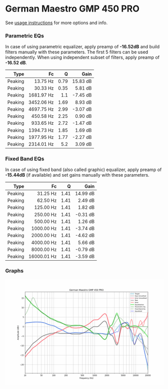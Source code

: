 # German Maestro GMP 450 PRO
See [usage instructions](https://github.com/jaakkopasanen/AutoEq#usage) for more options and info.

### Parametric EQs
In case of using parametric equalizer, apply preamp of **-16.52dB** and build filters manually
with these parameters. The first 5 filters can be used independently.
When using independent subset of filters, apply preamp of **-16.52 dB**.

| Type    | Fc         |    Q | Gain     |
|--------:|-----------:|-----:|---------:|
| Peaking | 13.75 Hz   | 0.79 | 15.83 dB |
| Peaking | 30.33 Hz   | 0.35 | 5.81 dB  |
| Peaking | 1681.97 Hz | 1.1  | -7.45 dB |
| Peaking | 3452.06 Hz | 1.69 | 8.93 dB  |
| Peaking | 4697.75 Hz | 2.99 | -3.07 dB |
| Peaking | 450.58 Hz  | 2.25 | 0.90 dB  |
| Peaking | 933.65 Hz  | 2.72 | -1.47 dB |
| Peaking | 1394.73 Hz | 1.85 | 1.69 dB  |
| Peaking | 1977.95 Hz | 1.77 | -2.27 dB |
| Peaking | 2314.01 Hz | 5.2  | 3.09 dB  |

### Fixed Band EQs
In case of using fixed band (also called graphic) equalizer, apply preamp of **-15.44dB**
(if available) and set gains manually with these parameters.

| Type    | Fc          |    Q | Gain     |
|--------:|------------:|-----:|---------:|
| Peaking | 31.25 Hz    | 1.41 | 14.99 dB |
| Peaking | 62.50 Hz    | 1.41 | 2.49 dB  |
| Peaking | 125.00 Hz   | 1.41 | 1.82 dB  |
| Peaking | 250.00 Hz   | 1.41 | -0.31 dB |
| Peaking | 500.00 Hz   | 1.41 | 1.26 dB  |
| Peaking | 1000.00 Hz  | 1.41 | -3.74 dB |
| Peaking | 2000.00 Hz  | 1.41 | -4.62 dB |
| Peaking | 4000.00 Hz  | 1.41 | 5.66 dB  |
| Peaking | 8000.00 Hz  | 1.41 | -0.79 dB |
| Peaking | 16000.01 Hz | 1.41 | -3.59 dB |

### Graphs
![](./German%20Maestro%20GMP%20450%20PRO.png)